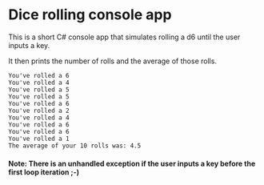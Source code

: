 # Dice rolling console app

This is a short C# console app that simulates rolling a d6 until the user inputs a key. 

It then prints the number of rolls and the average of those rolls.

```
You've rolled a 6
You've rolled a 4
You've rolled a 5
You've rolled a 5
You've rolled a 6
You've rolled a 2
You've rolled a 4
You've rolled a 6
You've rolled a 6
You've rolled a 1
The average of your 10 rolls was: 4.5
```

#### Note: There is an unhandled exception if the user inputs a key before the first loop iteration ;-)